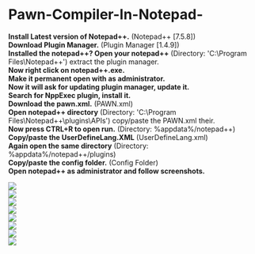 # Pawn-Compiler-In-Notepad-
<b>Install Latest version of Notepad++.</b> (Notepad++ [7.5.8])<br>
<b>Download Plugin Manager.</b> (Plugin Manager [1.4.9])<br>
<b>Installed the notepad++? Open your notepad++</b> (Directory: 'C:\Program Files\Notepad++') extract the plugin manager.<br>
<b>Now right click on notepad++.exe.</b><br>
<b>Make it permanent open with as administrator.</b><br>
<b>Now it will ask for updating plugin manager, update it.</b><br>
<b>Search for NppExec plugin, install it.</b><br>
<b>Download the pawn.xml.</b> (PAWN.xml)<br>
<b>Open notepad++ directory</b> (Directory: 'C:\Program Files\Notepad++\plugins\APIs\') copy/paste the PAWN.xml their.<br>
<b>Now press CTRL+R to open run.</b> (Directory: %appdata%/notepad++)<br>
<b>Copy/paste the UserDefineLang.XML</b> (UserDefineLang.xml)<br>
<b>Again open the same directory</b> (Directory: %appdata%/notepad++/plugins)<br>
<b>Copy/paste the config folder.</b> (Config Folder)<br>
<b>Open notepad++ as administrator and follow screenshots.</b>

<img src="https://i.imgur.com/pPHsgcb.png"></img><br>
<img src="https://i.imgur.com/dJ7gYGc.png"></img><br>
<img src="https://i.imgur.com/RK60s8s.png"></img><br>
<img src="https://i.imgur.com/0ewhjZn.png"></img><br>
<img src="https://i.imgur.com/wVyNcdH.png"></img><br>
<img src="https://i.imgur.com/SQ4Qq4U.png"></img><br>
<img src="https://i.imgur.com/Rvfm4OS.png"></img><br>
<img src="https://i.imgur.com/pkCQrPr.png"></img><br>
